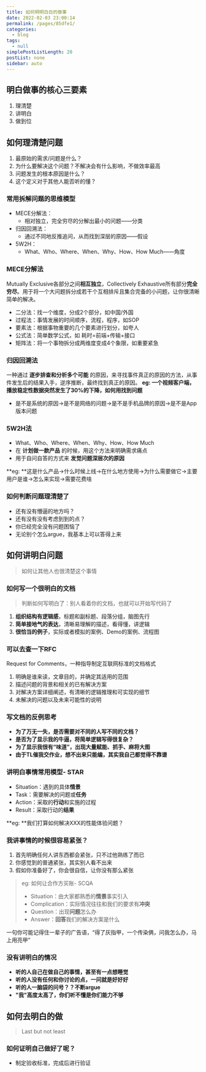 ```yaml
---
title: 如何明明白白的做事
date: 2022-02-03 23:00:14
permalink: /pages/85dfe1/
categories: 
  - blog
tags: 
  - null
simplePostListLength: 20
postList: none
sidebar: auto
---
```

## 明白做事的核心三要素
1. 理清楚
2. 讲明白
3. 做到位
## 如何理清楚问题

1. 最原始的需求/问题是什么？
2. 为什么要解决这个问题？不解决会有什么影响，不做效率最高
3. 问题发生的根本原因是什么？
4. 这个定义对于其他人能否听的懂？
### 常用拆解问题的思维模型

- MECE分解法：
   - 相对独立，完全穷尽的分解出最小的问题——分类
- 归因回溯法：
   - 通过不同地反推追问，从而找到深层的原因——假设
- 5W2H：
   - What、Who、Where、When、Why、How、How Much——角度
### MECE分解法
Mutually Exclusive各部分之间**相互独立**，Collectively Exhaustive所有部分**完全穷尽**。用于将一个大问题拆分成若干个互相排斥且集合完备的小问题，让你很清晰简单的解决。

- 二分法：找一个维度，分成2个部分，如中国/外国
- 过程法：事情发展的时间顺序，流程，程序，如SOP
- 要素法：根据事物重要的几个要素进行划分，如夸人
- 公式法：简单数学公式，如 耗时=前端+传输+接口
- 矩阵法：将一个事物拆分成两维度变成4个象限，如重要紧急
### 归因回溯法
一种通过 **逐步排查和分析多个可能** 的原因，来寻找事件真正的原因的方法，从事件发生后的结果入手，逆序推断，最终找到真正的原因。
**eg: 一个视频客户端，播放稳定性数据突然发生了30%的下降，如何用找到问题**

- 是不是系统的原因->是不是网络的问题->是不是手机品牌的原因->是不是App版本问题
### 5W2H法

-  What、Who、Where、When、Why、How、How Much
-  在 **计划做一款产品** 的时候，用这个方法来明确需求痛点
-  用于自问自答的方式来 **发觉问题深层次的原因**

**eg: **这是什么产品->什么时候上线->在什么地方使用->为什么需要做它->主要用户是谁->怎么来实现->需要花费啥
### 如何判断问题理清楚了

- 还有没有懵逼的地方吗？
- 还有没有没有考虑到到的点？
- 你已经完全没有问题困恼了
- 无论别个怎么argue，我基本上可以答得上来
## 如何讲明白问题
> 如何让其他人也很清楚这个事情

### 如何写一个很明白的文档
> 判断如何写明白了：别人看着你的文档，也就可以开始写代码了

1. **组织结构有逻辑感**，标题和副标题、段落分组，脑图先行
2. **简单接地气的表达**，清晰易理解的描述，看得懂，讲逻辑
3. **很恰当的例子**，实际或者模拟的案例、Demo的案例、流程图
### 可以去查一下RFC
Request for Comments，一种指导制定互联网标准的文档格式 

1. 明确是谁来读，文章目的，并确定其适用的范围
2. 描述问题的背景和相关的已有解决方案
3. 对解决方案详细阐述，有清晰的逻辑推理和可实现的细节
4. 未解决的问题以及未来可能性的说明
### 写文档的反例思考

- **为了万无一失，是否需要对不同的人写不同的文档？**
- **是否为了显示我的牛逼，将简单逻辑写得很复杂？**
- **为了显示我很有“味道”，出现大量赋能、抓手、麻将大图**
- **由于TL催我交作业，想不出来只能编，其实我自己都觉得不靠谱**
### 讲明白事情常用模型- STAR

- Situation：遇到的具体**情景**
- Task：需要解决的问题或**任务**
- Action：采取的**行动**和实施的过程
- Result：采取行动的**结果**

**eg: **我们打算如何解决XXX的性能体验问题？
### 我讲事情的时候很容易紧张？

1. 首先明确任何人讲东西都会紧张，只不过他熟练了而已
2. 你感觉到的普通紧张，其实别人看不出来
3. 假如你准备好了，你会很自信，让你没有那么紧张
> eg: 如何让合作方买账- SCQA
> - Situation：由大家都熟悉的**情景**事实引入
> - Complication：实际情况往往和我们的要求有**冲突**
> - Question：出现**问题**怎么办
> - Answer：**回答**我们的解决方案是什么
> 
一句你可能记得住一辈子的广告语，“得了灰指甲，一个传染俩，问我怎么办，马上用亮甲”

### 没有讲明白的情况 

- **听的人自己在做自己的事情，甚至有一点想睡觉**
- **听的人没有任何和你讨论的点，一问就是好好好**
- **听的人一脑袋的问号？？不断argue**
- **"我"高度太高了，你们听不懂是你们能力不够**
## 如何去明白的做
> Last but not least

### 如何证明自己做好了呢？

- 制定验收标准，完成后进行验证
